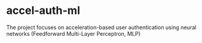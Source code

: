 # accel-auth-ml
The project focuses on acceleration-based user authentication using neural networks (Feedforward Multi-Layer Perceptron, MLP)
